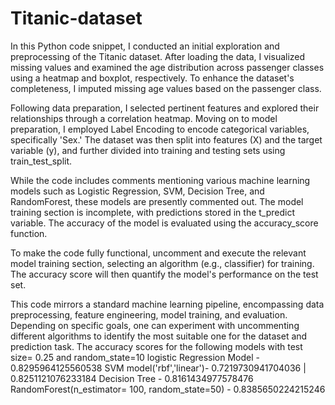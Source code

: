 # Titanic-dataset
 
In this Python code snippet, I conducted an initial exploration and preprocessing of the Titanic dataset. After loading the data, I visualized missing values and examined the age distribution across passenger classes using a heatmap and boxplot, respectively. To enhance the dataset's completeness, I imputed missing age values based on the passenger class.

Following data preparation, I selected pertinent features and explored their relationships through a correlation heatmap. Moving on to model preparation, I employed Label Encoding to encode categorical variables, specifically 'Sex.' The dataset was then split into features (X) and the target variable (y), and further divided into training and testing sets using train_test_split.

While the code includes comments mentioning various machine learning models such as Logistic Regression, SVM, Decision Tree, and RandomForest, these models are presently commented out. The model training section is incomplete, with predictions stored in the t_predict variable. The accuracy of the model is evaluated using the accuracy_score function.

To make the code fully functional, uncomment and execute the relevant model training section, selecting an algorithm (e.g., classifier) for training. The accuracy score will then quantify the model's performance on the test set.

This code mirrors a standard machine learning pipeline, encompassing data preprocessing, feature engineering, model training, and evaluation. Depending on specific goals, one can experiment with uncommenting different algorithms to identify the most suitable one for the dataset and prediction task.
The accuracy scores for the following models with test size= 0.25 and random_state=10
logistic Regression Model - 0.8295964125560538
SVM model('rbf','linear')- 0.7219730941704036 | 0.8251121076233184
Decision Tree - 0.8161434977578476
RandomForest(n_estimator= 100, random_state=50) - 0.8385650224215246 
